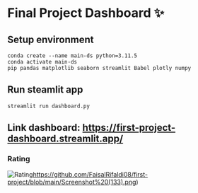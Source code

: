# Final Project Dashboard ✨

## Setup environment
```
conda create --name main-ds python=3.11.5
conda activate main-ds
pip pandas matplotlib seaborn streamlit Babel plotly numpy
```

## Run steamlit app
```
streamlit run dashboard.py
```

## Link dashboard: https://first-project-dashboard.streamlit.app/

### Rating
![Rating](https://github.com/FaisalRifaldi08/first-project/blob/main/Screenshot%20(133).png)https://github.com/FaisalRifaldi08/first-project/blob/main/Screenshot%20(133).png)
